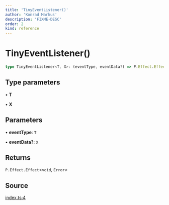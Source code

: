 ```yaml
---
title: 'TinyEventListener()'
author: 'Konrad Markus'
description: 'FIXME-DESC'
order: 2
kind: reference
---
```


# TinyEventListener()

```ts
type TinyEventListener<T, X>: (eventType, eventData?) => P.Effect.Effect<void, Error>;
```

## Type parameters

• **T**

• **X**

## Parameters

• **eventType**: `T`

• **eventData?**: `X`

## Returns

`P.Effect.Effect`\<`void`, `Error`\>

## Source

[index.ts:4](https://github.com/konkerdotdev/tiny-event-fp/blob/35c286bc511870798a7f3d70c0cc704e7c0c0006/src/index.ts#L4)
